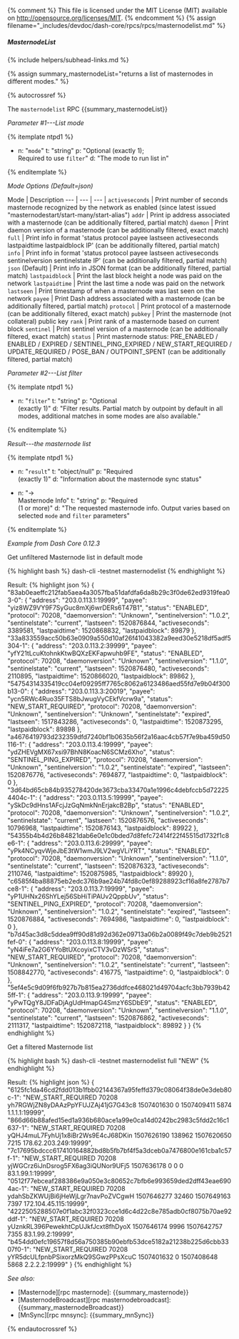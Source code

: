 {% comment %}
This file is licensed under the MIT License (MIT) available on
http://opensource.org/licenses/MIT.
{% endcomment %}
{% assign filename="_includes/devdoc/dash-core/rpcs/rpcs/masternodelist.md" %}

##### MasternodeList
{% include helpers/subhead-links.md %}

<!-- __ -->

{% assign summary_masternodeList="returns a list of masternodes in different modes." %}

{% autocrossref %}

The `masternodelist` RPC {{summary_masternodeList}}

*Parameter #1---List mode*

{% itemplate ntpd1 %}
- n: "`mode`"
  t: "string"
  p: "Optional (exactly 1);<br>Required to use `filter`"
  d: "The mode to run list in"

{% enditemplate %}

*Mode Options (Default=json)*

Mode | Description
--- | --- | --- |
`activeseconds` | Print number of seconds masternode recognized by the network as enabled (since latest issued \"masternodestart/start-many/start-alias\")
`addr` | Print ip address associated with a masternode (can be additionally filtered, partial match)
`daemon` | Print daemon version of a masternode (can be additionally filtered, exact match)
`full` | Print info in format 'status protocol payee lastseen activeseconds lastpaidtime lastpaidblock IP' (can be additionally filtered, partial match)
`info` | Print info in format 'status protocol payee lastseen activeseconds sentinelversion sentinelstate IP' (can be additionally filtered, partial match)
`json` (Default) | Print info in JSON format (can be additionally filtered, partial match)
`lastpaidblock` | Print the last block height a node was paid on the network
`lastpaidtime` | Print the last time a node was paid on the network
`lastseen` | Print timestamp of when a masternode was last seen on the network
`payee` | Print Dash address associated with a masternode (can be additionally filtered, partial match)
`protocol` | Print protocol of a masternode (can be additionally filtered, exact match)
`pubkey` | Print the masternode (not collateral) public key
`rank` | Print rank of a masternode based on current block
`sentinel` | Print sentinel version of a masternode (can be additionally filtered, exact match)
`status` | Print masternode status: PRE_ENABLED / ENABLED / EXPIRED / SENTINEL_PING_EXPIRED / NEW_START_REQUIRED / UPDATE_REQUIRED / POSE_BAN / OUTPOINT_SPENT (can be additionally filtered, partial match)

*Parameter #2---List filter*

{% itemplate ntpd1 %}
- n: "`filter`"
  t: "string"
  p: "Optional<br>(exactly 1)"
  d: "Filter results. Partial match by outpoint by default in all modes, additional matches in some modes are also available."

{% enditemplate %}

*Result---the masternode list*

{% itemplate ntpd1 %}
- n: "`result`"
  t: "object/null"
  p: "Required<br>(exactly 1)"
  d: "Information about the masternode sync status"

- n: "→<br>Masternode Info"
  t: "string"
  p: "Required<br>(1 or more)"
  d: "The requested masternode info. Output varies based on selected `mode` and `filter` parameters"

{% enditemplate %}

*Example from Dash Core 0.12.3*

Get unfiltered Masternode list in default mode

{% highlight bash %}
dash-cli -testnet masternodelist
{% endhighlight %}

Result:
{% highlight json %}
{
  "83ab0eaeffc212fab5aea4a3057fba51dafdfa6da8b29c3f0de62ed9319fea03-0": {
    "address": "203.0.113.1:19999",
    "payee": "yiz8WZ9VY9F7SyGuc8mXj6wrDERs6T47B1",
    "status": "ENABLED",
    "protocol": 70208,
    "daemonversion": "Unknown",
    "sentinelversion": "1.0.2",
    "sentinelstate": "current",
    "lastseen": 1520876844,
    "activeseconds": 3389581,
    "lastpaidtime": 1520868832,
    "lastpaidblock": 89879
  },
  "33a833559acc50b63e0909a550d10af26f41043382a9eed30e5218df5adf5304-1": {
    "address": "203.0.113.2:39999",
    "payee": "yfY21tLcuKtohnkKtwBQXzEKFapwuhb9FE",
    "status": "ENABLED",
    "protocol": 70208,
    "daemonversion": "Unknown",
    "sentinelversion": "1.1.0",
    "sentinelstate": "current",
    "lastseen": 1520876480,
    "activeseconds": 2110895,
    "lastpaidtime": 1520866020,
    "lastpaidblock": 89862
  },
  "54754314335419cc04ef09295ff7765c8062a6123486aed55fd7e9b04f300b13-0": {
    "address": "203.0.113.3:20019",
    "payee": "ycn5RWc4Ruo35FTS8bJwugVyCEkfVcrw9a",
    "status": "NEW_START_REQUIRED",
    "protocol": 70208,
    "daemonversion": "Unknown",
    "sentinelversion": "Unknown",
    "sentinelstate": "expired",
    "lastseen": 1517843286,
    "activeseconds": 0,
    "lastpaidtime": 1520873295,
    "lastpaidblock": 89898
  },
  "a4676419793d232359dfd7240bf1b0635b56f2a16aac4cb57f7e9ba459d50116-1": {
    "address": "203.0.113.4:19999",
    "payee": "ydZHEVgMX67xsi97BhN8KoacN6SCMz6Xho",
    "status": "SENTINEL_PING_EXPIRED",
    "protocol": 70208,
    "daemonversion": "Unknown",
    "sentinelversion": "1.0.2",
    "sentinelstate": "expired",
    "lastseen": 1520876776,
    "activeseconds": 7694877,
    "lastpaidtime": 0,
    "lastpaidblock": 0
  },
  "3d64bd65cb84b935278420de3673cba33470a1e1996c4debfccb5d722254404c-1": {
    "address": "203.0.113.5:19999",
    "payee": "ySkDc9dHns1AFcjJzGqNmkNnErjakcB2Bp",
    "status": "ENABLED",
    "protocol": 70208,
    "daemonversion": "Unknown",
    "sentinelversion": "1.0.2",
    "sentinelstate": "current",
    "lastseen": 1520876576,
    "activeseconds": 10796968,
    "lastpaidtime": 1520876143,
    "lastpaidblock": 89922
  },
  "54355b4b4d26b84821dab6e0e1c0bded7d8fefc72414f22f45515d1732f1c8e6-1": {
    "address": "203.0.113.6:29999",
    "payee": "yPk4NCyqvWjeJbE3tW1wmJ9LV2wgVLiYRT",
    "status": "ENABLED",
    "protocol": 70208,
    "daemonversion": "Unknown",
    "sentinelversion": "1.1.0",
    "sentinelstate": "current",
    "lastseen": 1520876323,
    "activeseconds": 2110746,
    "lastpaidtime": 1520875985,
    "lastpaidblock": 89920
  },
  "c6585f4ba88875eb2edc376b9ae24b74fd8c0ef89288923cf16a8fe2787b7ce8-1": {
    "address": "203.0.113.7:19999",
    "payee": "yP1UHNx26ShYLej56SbHiTiPAUv2QppbUv",
    "status": "SENTINEL_PING_EXPIRED",
    "protocol": 70208,
    "daemonversion": "Unknown",
    "sentinelversion": "1.0.2",
    "sentinelstate": "expired",
    "lastseen": 1520876884,
    "activeseconds": 7694986,
    "lastpaidtime": 0,
    "lastpaidblock": 0
  },
  "b7d45ac3d8c5ddea9ff90d81d92d362e09713a06b2a0089f49c7deb9b2521fef-0": {
    "address": "203.0.113.8:19999",
    "payee": "yN4iFe7a2G6YYoBtUXcoyixCTV3vDzWSrS",
    "status": "NEW_START_REQUIRED",
    "protocol": 70208,
    "daemonversion": "Unknown",
    "sentinelversion": "1.0.2",
    "sentinelstate": "current",
    "lastseen": 1508842770,
    "activeseconds": 416775,
    "lastpaidtime": 0,
    "lastpaidblock": 0
  },
  "5ef4e5c9d09f6fb927b7b815ea2736ddfce468021d49704acfc3bb7939b425ff-1": {
    "address": "203.0.113.9:19999",
    "payee": "yPwTQgY8JDFaDjAgUdHmapG4SmzY6SDbE9",
    "status": "ENABLED",
    "protocol": 70208,
    "daemonversion": "Unknown",
    "sentinelversion": "1.1.0",
    "sentinelstate": "current",
    "lastseen": 1520876862,
    "activeseconds": 2111317,
    "lastpaidtime": 1520872118,
    "lastpaidblock": 89892
  }
}
{% endhighlight %}

Get a filtered Masternode list

{% highlight bash %}
dash-cli -testnet masternodelist full "NEW"
{% endhighlight %}

Result:
{% highlight json %}
{
  "6125fc1da46cd2fdd013b1fbb02144367a95feffd379c08064f38de0e3deb80c-1": "NEW_START_REQUIRED 70208 yh7RGWjZN8yDAAzPpYFUJZAj41jG7G43c8 1507401630        0 1507409411   5874 1.1.1.1:19999",
  "866d66b88afed15ed1a936b680ace1a99e0ca14d0242bc2983c5fdd2c16c1637-1": "NEW_START_REQUIRED 70208 yQHJ4muL7FyhUj1x8iBr2Ws9E4cJ68DKin 1507626190   138962 1507620650   7215 178.62.203.249:19999",
  "7c17695bdccc617410164882bd8b5fb7bf4f5a3dceb0a7476800e161cba1c57f-1": "NEW_START_REQUIRED 70208 yjWGCrz6iJnDsrog5FX6ag3iQUNor9UFj5 1507636178        0          0      0 83.1.99.1:19999",
  "0512f77ebceaf288386e9a050e3c80652c7bfb6e993659ded2dff43eae6904ac-1": "NEW_START_REQUIRED 70208 ydahSbZKWUjBi6jHeWjLgr7navPoZVCgwH 1507646277    32460 1507649163   7397 172.104.45.115:19999",
  "4222505288507e0f1abc32f0323cce1d6c4d22c8e785adb0cf8075b70ae92ddf-1": "NEW_START_REQUIRED 70208 yUznkRL396PewekhtCpUJkfJcxt8fhDyoX 1507646174     9996 1507642757   7355 83.1.99.2:19999",
  "b454dd0efc19657f8d56a750385b90ebfb53dce5182a21238b225d6cbb3307f0-1": "NEW_START_REQUIRED 70208 yYR5dcULfpnbPSixorzMkQ9SGwzPPsXcuC 1507401632        0 1507408648   5868 2.2.2.2:19999"
}
{% endhighlight %}

*See also:*

* [Masternode][rpc masternode]: {{summary_masternode}}
* [MasternodeBroadcast][rpc masternodebroadcast]: {{summary_masternodeBroadcast}}
* [MnSync][rpc mnsync]: {{summary_mnSync}}

{% endautocrossref %}
